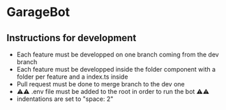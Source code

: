 # GarageBot

## Instructions for development
* Each feature must be developped on one branch coming from the dev branch
* Each feature must be developped inside the folder component with a folder per feature and a index.ts inside
* Pull request must be done to merge branch to the dev one
* ⚠️⚠️ .env file must be added to the root in order to run the bot ⚠️⚠️
* indentations are set to "space: 2"